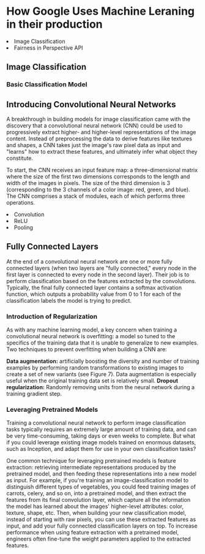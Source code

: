 <h1> How Google Uses Machine Leraning in their production </h1>

<li>Image Classification</li>
<li>Fairness in Perspective API</li>

<h2>Image Classification</h2>
<h3>Basic Classification Model</h3>
<h2>Introducing Convolutional Neural Networks</h2>
<p>A breakthrough in building models for image classification came with the discovery that a convolutional neural network (CNN) could be used to progressively extract higher- and higher-level representations of the image content. Instead of preprocessing the data to derive features like textures and shapes, a CNN takes just the image's raw pixel data as input and "learns" how to extract these features, and ultimately infer what object they constitute.

To start, the CNN receives an input feature map: a three-dimensional matrix where the size of the first two dimensions corresponds to the length and width of the images in pixels. The size of the third dimension is 3 (corresponding to the 3 channels of a color image: red, green, and blue). The CNN comprises a stack of modules, each of which performs three operations.</p>
<li>Convolution</li>
<li>ReLU</li>
<li>Pooling</li>

<h2>Fully Connected Layers</h2>
<p>At the end of a convolutional neural network are one or more fully connected layers (when two layers are "fully connected," every node in the first layer is connected to every node in the second layer). Their job is to perform classification based on the features extracted by the convolutions. Typically, the final fully connected layer contains a softmax activation function, which outputs a probability value from 0 to 1 for each of the classification labels the model is trying to predict.</p>

<h3>Introduction of Regularization </h3>
As with any machine learning model, a key concern when training a convolutional neural network is overfitting: a model so tuned to the specifics of the training data that it is unable to generalize to new examples. Two techniques to prevent overfitting when building a CNN are:

<b>Data augmentation:</b> artificially boosting the diversity and number of training examples by performing random transformations to existing images to create a set of new variants (see Figure 7). Data augmentation is especially useful when the original training data set is relatively small.
<b>Dropout regularization:</b> Randomly removing units from the neural network during a training gradient step.

<h3>Leveraging Pretrained Models</h3>
Training a convolutional neural network to perform image classification tasks typically requires an extremely large amount of training data, and can be very time-consuming, taking days or even weeks to complete. But what if you could leverage existing image models trained on enormous datasets, such as Inception, and adapt them for use in your own classification tasks?

One common technique for leveraging pretrained models is feature extraction: retrieving intermediate representations produced by the pretrained model, and then feeding these representations into a new model as input. For example, if you're training an image-classification model to distinguish different types of vegetables, you could feed training images of carrots, celery, and so on, into a pretrained model, and then extract the features from its final convolution layer, which capture all the information the model has learned about the images' higher-level attributes: color, texture, shape, etc. Then, when building your new classification model, instead of starting with raw pixels, you can use these extracted features as input, and add your fully connected classification layers on top. To increase performance when using feature extraction with a pretrained model, engineers often fine-tune the weight parameters applied to the extracted features.
